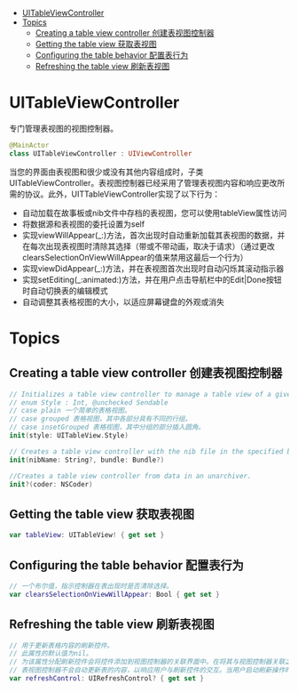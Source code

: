 <!-- TOC -->

- [UITableViewController](#uitableviewcontroller)
- [Topics](#topics)
    - [Creating a table view controller 创建表视图控制器](#creating-a-table-view-controller-%E5%88%9B%E5%BB%BA%E8%A1%A8%E8%A7%86%E5%9B%BE%E6%8E%A7%E5%88%B6%E5%99%A8)
    - [Getting the table view 获取表视图](#getting-the-table-view-%E8%8E%B7%E5%8F%96%E8%A1%A8%E8%A7%86%E5%9B%BE)
    - [Configuring the table behavior 配置表行为](#configuring-the-table-behavior-%E9%85%8D%E7%BD%AE%E8%A1%A8%E8%A1%8C%E4%B8%BA)
    - [Refreshing the table view 刷新表视图](#refreshing-the-table-view-%E5%88%B7%E6%96%B0%E8%A1%A8%E8%A7%86%E5%9B%BE)

<!-- /TOC -->

# UITableViewController

专门管理表视图的视图控制器。

```swift
@MainActor
class UITableViewController : UIViewController
```

当您的界面由表视图和很少或没有其他内容组成时，子类UITableViewController。表视图控制器已经采用了管理表视图内容和响应更改所需的协议。此外，UITTableViewController实现了以下行为：

* 自动加载在故事板或nib文件中存档的表视图，您可以使用tableView属性访问
* 将数据源和表视图的委托设置为self
* 实现viewWillAppear(_:)方法，首次出现时自动重新加载其表视图的数据，并在每次出现表视图时清除其选择（带或不带动画，取决于请求）（通过更改clearsSelectionOnViewWillAppear的值来禁用这最后一个行为）
* 实现viewDidAppear(_:)方法，并在表视图首次出现时自动闪烁其滚动指示器
* 实现setEditing(_:animated:)方法，并在用户点击导航栏中的Edit|Done按钮时自动切换表的编辑模式
* 自动调整其表格视图的大小，以适应屏幕键盘的外观或消失

# Topics

## Creating a table view controller 创建表视图控制器

```swift
// Initializes a table view controller to manage a table view of a given style.
// enum Style : Int, @unchecked Sendable
// case plain 一个简单的表格视图。
// case grouped 表格视图，其中各部分具有不同的行组。
// case insetGrouped 表格视图，其中分组的部分插入圆角。
init(style: UITableView.Style)

// Creates a table view controller with the nib file in the specified bundle.
init(nibName: String?, bundle: Bundle?)

//Creates a table view controller from data in an unarchiver.
init?(coder: NSCoder)
```

## Getting the table view 获取表视图

```swift
var tableView: UITableView! { get set }
```

## Configuring the table behavior 配置表行为

```swift
// 一个布尔值，指示控制器在表出现时是否清除选择。
var clearsSelectionOnViewWillAppear: Bool { get set }
```

## Refreshing the table view 刷新表视图

```swift
// 用于更新表格内容的刷新控件。
// 此属性的默认值为nil。
// 为该属性分配刷新控件会将控件添加到视图控制器的关联界面中。在将其与视图控制器关联之前，您无需设置刷新控件的帧。视图控制器更新控件的高度和宽度，并适当设置其位置。
// 表视图控制器不会自动更新表的内容，以响应用户与刷新控件的交互。当用户启动刷新操作时，控件会生成一个valueChanged事件。您必须将目标和操作方法与此事件相关联，并使用它们来刷新表的内容。
var refreshControl: UIRefreshControl? { get set }
```
